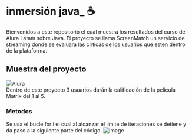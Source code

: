 ﻿# inmersión java_ ☕
 Bienvenidos a este repositorio el cual muestra los resultados del curso de Alura Latam sobre Java.
El proyecto se llama ScreenMatch un servicio de streaming donde se evaluara las criticas de los usuarios que esten dentro de la plataforma.

## Muestra del proyecto
![Alura](https://github.com/diegxdot/screenMatchAlura/assets/144762031/b4322b46-ab2c-44d2-aa3e-9f99ad9677fc)
<br>
Dentro de este proyecto 3 usuarios darán la calificación de la película Matrix del 1 al 5.

### Metodos
Se usa el bucle for i el cual al alcanzar el limite de iteraciones se detiene y da paso a la siguiente parte del código.
![image](https://github.com/diegxdot/screenMatchAlura/assets/144762031/e8e4e8c4-0ac7-40af-bcf7-c7e36e5f1cfa)
